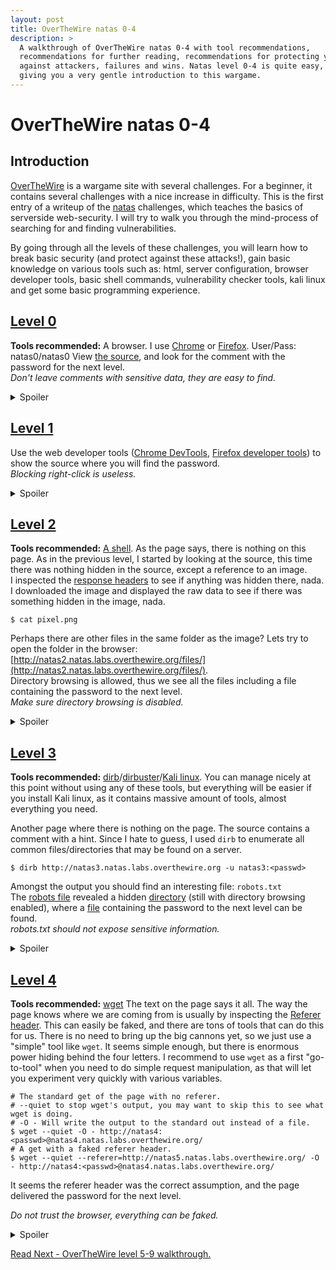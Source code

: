 ```yaml
---
layout: post
title: OverTheWire natas 0-4
description: >
  A walkthrough of OverTheWire natas 0-4 with tool recommendations,
  recommendations for further reading, recommendations for protecting your server
  against attackers, failures and wins. Natas level 0-4 is quite easy,
  giving you a very gentle introduction to this wargame.
---
```

# OverTheWire natas 0-4

## Introduction
[OverTheWire](http://overthewire.org) is a wargame site with several challenges.
For a beginner, it contains several challenges with a nice increase in
difficulty.
This is the first entry of a writeup of the [natas](http://overthewire.org/wargames/natas/)
challenges, which teaches the basics of serverside web-security. I will try to walk you through the mind-process
of searching for and finding vulnerabilities.

By going through all the levels of these challenges, you will learn how to
break basic security (and protect against these attacks!), gain basic knowledge on various
tools such as: html, server configuration, browser developer tools,
basic shell commands, vulnerability checker tools, kali linux and get some basic
programming experience.

## [Level 0](http://natas0.natas.labs.overthewire.org) 
**Tools recommended:** A browser. I use [Chrome](https://www.google.com/chrome/)
or [Firefox](https://www.mozilla.org/en-US/firefox/new/).
User/Pass: natas0/natas0
View [the source](https://www.w3schools.com/html/html_intro.asp),
and look for the comment with the password for the next level.  
_Don't leave comments with sensitive data, they are easy to find._
<details>
  <summary>Spoiler</summary>
  natas1: gtVrDuiDfck831PqWsLEZy5gyDz1clto
</details>

## [Level 1](http://natas1.natas.labs.overthewire.org)
Use the web developer tools ([Chrome DevTools](https://developers.google.com/web/tools/chrome-devtools/),
[Firefox developer tools](https://developer.mozilla.org/en-US/docs/Tools))
to show the source where you will find the password.  
_Blocking right-click is useless._
<details>
  <summary>Spoiler</summary>
  natas2: ZluruAthQk7Q2MqmDeTiUij2ZvWy2mBi
</details>

## [Level 2](http://natas2.natas.labs.overthewire.org)
**Tools recommended:** [A shell](http://linuxcommand.org/lc3_lts0010.php).
As the page says, there is nothing on this page.
As in the previous level, I started by looking at the source, this time there
was nothing hidden in the source, except a reference to an image.  
I inspected the [response headers](https://code.tutsplus.com/tutorials/http-headers-for-dummies--net-8039)
to see if anything was hidden there, nada.  
I downloaded the image and displayed the raw data to see if there was something hidden
in the image, nada.
~~~shell
$ cat pixel.png
~~~
Perhaps there are other files in the same folder as the image? Lets try to open
the folder in the browser: [http://natas2.natas.labs.overthewire.org/files/](http://natas2.natas.labs.overthewire.org/files/).  
Directory browsing is allowed, thus we see all the files including a file
containing the password to the next level.  
_Make sure directory browsing is disabled._
<details>
  <summary>Spoiler</summary>
  natas3: sJIJNW6ucpu6HPZ1ZAchaDtwd7oGrD14
</details>

## [Level 3](http://natas3.natas.labs.overthewire.org)
**Tools recommended:** [dirb](https://tools.kali.org/web-applications/dirb)/[dirbuster](https://www.owasp.org/index.php/Category:OWASP_DirBuster_Project)/[Kali linux](https://www.kali.org/).
You can manage nicely at this point
without using any of these tools, but everything will be easier if you install
Kali linux, as it contains massive amount of tools, almost everything you need.

Another page where there is nothing on the page.
The source contains a comment with a hint. Since I hate to guess, I used `dirb`
to enumerate all common files/directories that may be found on a server.
~~~shell
$ dirb http://natas3.natas.labs.overthewire.org -u natas3:<passwd>
~~~
Amongst the output you should find an interesting file: `robots.txt`  
The [robots file](http://www.robotstxt.org/) revealed a hidden [directory](http://natas3.natas.labs.overthewire.org/s3cr3t/) (still with directory browsing enabled),
where a [file](http://natas3.natas.labs.overthewire.org/s3cr3t/users.txt) containing the password to the next level can be found.  
_robots.txt should not expose sensitive information._
<details>
  <summary>Spoiler</summary>
  natas4: Z9tkRkWmpt9Qr7XrR5jWRkgOU901swEZ
</details>

## [Level 4](http://natas4.natas.labs.overthewire.org/)
**Tools recommended:** [wget](https://www.gnu.org/software/wget/manual/wget.html)
The text on the page says it all. The way the page knows where we are coming
from is usually by inspecting the [Referer header](https://developer.mozilla.org/en-US/docs/Web/HTTP/Headers/Referer).
This can easily be faked, and there are tons of tools that can do this for us.
There is no need to bring up the big cannons yet, so we just use a "simple" tool
like `wget`. It seems simple enough, but there is enormous power hiding behind
the four letters. I recommend to use `wget` as a first "go-to-tool"
when you need to do simple request manipulation, as that will let you experiment
very quickly with various variables.
~~~shell
# The standard get of the page with no referer.
# --quiet to stop wget's output, you may want to skip this to see what wget is doing.
# -O - Will write the output to the standard out instead of a file.
$ wget --quiet -O - http://natas4:<passwd>@natas4.natas.labs.overthewire.org/
# A get with a faked referer header.
$ wget --quiet --referer=http://natas5.natas.labs.overthewire.org/ -O - http://natas4:<passwd>@natas4.natas.labs.overthewire.org/
~~~
It seems the referer header was the correct assumption, and the page delivered
the password for the next level.

_Do not trust the browser, everything can be faked._
<details>
  <summary>Spoiler</summary>
  natas5: iX6IOfmpN7AYOQGPwtn3fXpbaJVJcHfq
</details>

[Read Next - OverTheWire level 5-9 walkthrough.](2019-03-17-overthewire-natas-5-9.md)